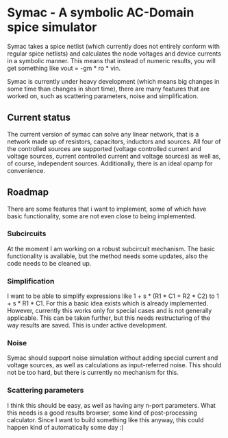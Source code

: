 # Symac - A symbolic AC-Domain spice simulator
Symac takes a spice netlist (which currently does not entirely conform with regular spice netlists) and calculates the node voltages and device currents in a symbolic manner. 
This means that instead of numeric results, you will get something like vout = -gm * ro * vin.

Symac is currently under heavy development (which means big changes in some time than changes in short time), there are many features that are worked on, 
such as scattering parameters, noise and simplification.

## Current status
The current version of symac can solve any linear network, that is a network made up of resistors, capacitors, inductors and sources. 
All four of the controlled sources are supported (voltage controlled current and voltage sources, current controlled current and voltage sources) as well as, of course, independent sources. 
Additionally, there is an ideal opamp for convenience.

## Roadmap
There are some features that i want to implement, some of which have basic functionality, some are not even close to being implemented.
### Subcircuits
At the moment I am working on a robust subcircuit mechanism. The basic functionality is available, but the method needs some updates, also the code needs to be cleaned up. 
### Simplification
I want to be able to simplify expressions like 1 + s * (R1 * C1 + R2 * C2) to 1 + s * R1 * C1. For this a basic idea exists which is already implemented. However, currently this works only for special cases
and is not generally applicable. This can be taken further, but this needs restructuring of the way results are saved. This is under active development.
### Noise
Symac should support noise simulation without adding special current and voltage sources, as well as calculations as input-referred noise. This should not be too hard, but there is currently no mechanism 
for this.
### Scattering parameters
I think this should be easy, as well as having any n-port parameters. What this needs is a good results browser, some kind of post-processing calculator. Since I want to build something like this anyway,
this could happen kind of automatically some day :)
